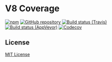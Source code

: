 # V8 Coverage
[![npm](https://img.shields.io/npm/v/@c88/v8-coverage.svg?maxAge=2592000)](https://www.npmjs.com/package/@c88/v8-coverage)
[![GitHub repository](https://img.shields.io/badge/Github-demurgos%2Fv8--coverage-blue.svg)](https://github.com/demurgos/v8-coverage)
[![Build status (Travis)](https://img.shields.io/travis/demurgos/v8-coverage/master.svg?maxAge=2592000)](https://travis-ci.org/demurgos/v8-coverage)
[![Build status (AppVeyor)](https://ci.appveyor.com/api/projects/status/qgcbdffyb9e09d0e?svg=true)](https://ci.appveyor.com/project/demurgos/v8-coverage)
[![Codecov](https://codecov.io/gh/demurgos/v8-coverage/branch/master/graph/badge.svg)](https://codecov.io/gh/demurgos/v8-coverage)
## License
[MIT License](./LICENSE.md)
